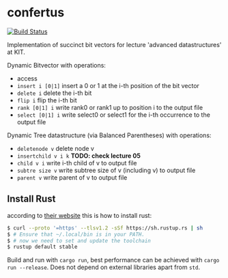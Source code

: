 # confertus
[![Build Status](https://app.travis-ci.com/fkarg/confertus.svg?branch=main)](https://app.travis-ci.com/fkarg/confertus)

Implementation of succinct bit vectors for lecture 'advanced datastructures' at KIT.

Dynamic Bitvector with operations:
- access
- `insert i [0|1]` insert a 0 or 1 at the i-th position of the bit vector
- `delete i` delete the i-th bit
- `flip i` flip the i-th bit
- `rank [0|1] i` write rank0 or rank1 up to position i to the output file
- `select [0|1] i` write select0 or select1 for the i-th occurrence to the output file

Dynamic Tree datastructure (via Balanced Parentheses) with operations:
- `deletenode v` delete node v
- `insertchild v i k` **TODO: check lecture 05**
- `child v i` write i-th child of v to output file
- `subtre size v` write subtree size of v (including v) to output file
- `parent v` write parent of v to output file


## Install Rust
according to [their website](https://www.rust-lang.org/learn/get-started) this is how to install rust:
```sh
$ curl --proto '=https' --tlsv1.2 -sSf https://sh.rustup.rs | sh
$ # Ensure that ~/.local/bin is in your PATH.
$ # now we need to set and update the toolchain
$ rustup default stable
```

Build and run with `cargo run`, best performance can be achieved with `cargo
run --release`. Does not depend on external libraries apart from `std`.
